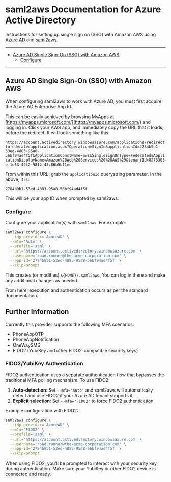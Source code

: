 # saml2aws Documentation for Azure Active Directory

Instructions for setting up single sign on (SSO) with Amazon AWS using
[Azure AD][1] and [saml2aws][2].

---

[](TOC)

- [Azure AD Single Sign-On (SSO) with Amazon AWS](#azure-ad-single-sign-on-sso-with-amazon-aws)
    - [Configure ](#configure)

[](TOC)

---

## Azure AD Single Sign-On (SSO) with Amazon AWS

When configuring saml2aws to work with Azure AD, you must first acquire the Azure AD Enterprise App Id.

This can be easily achieved by browsing MyApps at [https://myapps.microsoft.com/](https://myapps.microsoft.com/)
and logging in. Click your AWS app, and immediately copy the URL that it loads, before the redirect. It will look
something like this:

`https://account.activedirectory.windowsazure.com/applications/redirecttofederatedapplication.aspx?Operation=SignIn&applicationId=2784b9b1-53ed-4883-95a8-56bf94ad4f5f&ApplicationConstName=aws&SingleSignOnType=Federated&ApplicationDisplayName=Amazon%20Web%20Services%20%28AWS%29&tenantId=8273303e-1e63-49f2-9812-43c86b5b11ec`

From within this URL, grab the `applicationId` querystring parameter. In the above, it is:

`2784b9b1-53ed-4883-95a8-56bf94ad4f5f`

This will be your app ID when prompted by saml2aws.

### Configure

Configure your application(s) with `saml2aws`. For example:

```bash
saml2aws configure \
  --idp-provider='AzureAD' \
  --mfa='Auto' \
  --profile='saml' \
  --url='https://account.activedirectory.windowsazure.com' \
  --username='road.runner@the-acme-corporation.com' \
  --app-id='2784b9b1-53ed-4883-95a8-56bf94ad4f5f' \
  --skip-prompt
```

This creates (or modifies) `${HOME}/.saml2aws`. You can log in there and make
any additional changes as needed.

From here, execution and authentication occurs as per the standard documentation.

## Further Information

Currently this provider supports the following MFA scenarios:

* PhoneAppOTP
* PhoneAppNotification
* OneWaySMS
* FIDO2 (YubiKey and other FIDO2-compatible security keys)

### FIDO2/YubiKey Authentication

FIDO2 authentication uses a separate authentication flow that bypasses the traditional MFA polling mechanism. To use FIDO2:

1. **Auto-detection**: Set `--mfa='Auto'` and saml2aws will automatically detect and use FIDO2 if your Azure AD tenant supports it
2. **Explicit selection**: Set `--mfa='FIDO2'` to force FIDO2 authentication

Example configuration with FIDO2:

```bash
saml2aws configure \
  --idp-provider='AzureAD' \
  --mfa='FIDO2' \
  --profile='saml' \
  --url='https://account.activedirectory.windowsazure.com' \
  --username='road.runner@the-acme-corporation.com' \
  --app-id='2784b9b1-53ed-4883-95a8-56bf94ad4f5f' \
  --skip-prompt
```

When using FIDO2, you'll be prompted to interact with your security key during authentication. Make sure your YubiKey or other FIDO2 device is connected and ready.

[1]: https://azure.microsoft.com/en-au/services/active-directory/
[2]: https://github.com/Versent/saml2aws
